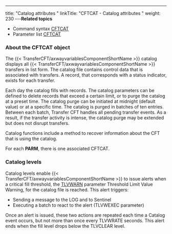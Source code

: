 ---
title: "Catalog attributes "
linkTitle: "CFTCAT - Catalog attributes "
weight: 230
---****Related
topics****

* Command syntax
    [CFTCAT](../../../c_intro_userinterfaces/command_summary#CFTCAT)
* Parameter list
    [CFTCAT](../../../c_intro_userinterfaces/web_copilot_ui/conf_intro/cftcat)

<span id="About_the_CFTCAT_object"></span>

### About the CFTCAT object

The {{< TransferCFT/axwayvariablesComponentShortName  >}} catalog displays all {{< TransferCFT/axwayvariablesComponentShortName  >}} transfers in list
form. The catalog file contains control data that is associated with transfers.
A record, that corresponds with a status indicator, exists for each transfer.

Each day the catalog fills with records. The catalog parameters can
be defined to delete records that exceed a certain limit, or to purge
the catalog at a preset time. The catalog purge can be initiated at midnight (default value) or at
a specific time. The catalog is purged in batches of ten entries. Between
each batch, Transfer CFT handles all pending transfer events. As a result,
if the transfer activity is intense, the catalog purge may be extended
but does not disrupt transfers.

Catalog functions include a method to recover information about the
CFT that is using the catalog.

For each ****PARM****, there is one
associated CFTCAT.

### Catalog levels

Catalog levels enable {{< TransferCFT/axwayvariablesComponentShortName  >}} to issue alerts
when a critical fill threshold, the [TLVWARN](../../../c_intro_userinterfaces/command_summary/parameter_intro/tlvwarn)
parameter Threshold Limit Value Warning, for the catalog file is reached.
This alert triggers:

* Sending
    a message to the LOG and to Sentinel
* Executing
    a batch to react to the alert (TLVWEXEC parameter)

Once an alert is issued, these two actions are repeated
each time a Catalog event occurs, but not more than once every TLVWRATE
seconds. This alert ends when the fill level drops below the TLVCLEAR
level.

 
